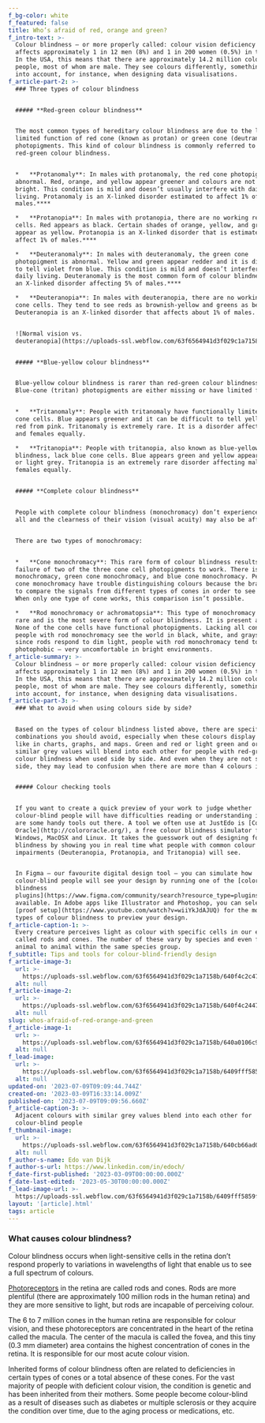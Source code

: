 ```yaml
---
f_bg-color: white
f_featured: false
title: Who’s afraid of red, orange and green?
f_intro-text: >-
  Colour blindness – or more properly called: colour vision deficiency (CVD) –
  affects approximately 1 in 12 men (8%) and 1 in 200 women (0.5%) in the world.
  In the USA, this means that there are approximately 14.2 million colour-blind
  people, most of whom are male. They see colours differently, something to take
  into account, for instance, when designing data visualisations.
f_article-part-2: >-
  ### Three types of colour blindness


  ##### **Red-green colour blindness**


  The most common types of hereditary colour blindness are due to the loss or
  limited function of red cone (known as protan) or green cone (deutran)
  photopigments. This kind of colour blindness is commonly referred to as
  red-green colour blindness.


  *   **Protanomaly**: In males with protanomaly, the red cone photopigment is
  abnormal. Red, orange, and yellow appear greener and colours are not as
  bright. This condition is mild and doesn’t usually interfere with daily
  living. Protanomaly is an X-linked disorder estimated to affect 1% of
  males.**‍**

  *   **Protanopia**: In males with protanopia, there are no working red cone
  cells. Red appears as black. Certain shades of orange, yellow, and green all
  appear as yellow. Protanopia is an X-linked disorder that is estimated to
  affect 1% of males.**‍**

  *   **Deuteranomaly**: In males with deuteranomaly, the green cone
  photopigment is abnormal. Yellow and green appear redder and it is difficult
  to tell violet from blue. This condition is mild and doesn’t interfere with
  daily living. Deuteranomaly is the most common form of colour blindness and is
  an X-linked disorder affecting 5% of males.**‍**

  *   **Deuteranopia**: In males with deuteranopia, there are no working green
  cone cells. They tend to see reds as brownish-yellow and greens as beige.
  Deuteranopia is an X-linked disorder that affects about 1% of males.


  ![Normal vision vs.
  deuteranopia](https://uploads-ssl.webflow.com/63f6564941d3f029c1a7158b/640a054efe03d1047e8539d2_bananas.jpg)


  ##### **Blue-yellow colour blindness**


  Blue-yellow colour blindness is rarer than red-green colour blindness.
  Blue-cone (tritan) photopigments are either missing or have limited function.


  *   **Tritanomaly**: People with tritanomaly have functionally limited blue
  cone cells. Blue appears greener and it can be difficult to tell yellow and
  red from pink. Tritanomaly is extremely rare. It is a disorder affecting males
  and females equally.

  *   **Tritanopia**: People with tritanopia, also known as blue-yellow colour
  blindness, lack blue cone cells. Blue appears green and yellow appears violet
  or light grey. Tritanopia is an extremely rare disorder affecting males and
  females equally.


  ##### **Complete colour blindness**


  People with complete colour blindness (monochromacy) don’t experience color at
  all and the clearness of their vision (visual acuity) may also be affected.


  There are two types of monochromacy:


  *   **Cone monochromacy**: This rare form of colour blindness results from a
  failure of two of the three cone cell photopigments to work. There is red cone
  monochromacy, green cone monochromacy, and blue cone monochromacy. People with
  cone monochromacy have trouble distinguishing colours because the brain needs
  to compare the signals from different types of cones in order to see colour.
  When only one type of cone works, this comparison isn’t possible.

  *   **Rod monochromacy or achromatopsia**: This type of monochromacy is very
  rare and is the most severe form of colour blindness. It is present at birth.
  None of the cone cells have functional photopigments. Lacking all cone vision,
  people with rod monochromacy see the world in black, white, and grays. And
  since rods respond to dim light, people with rod monochromacy tend to be
  photophobic – very uncomfortable in bright environments.
f_article-summary: >-
  Colour blindness – or more properly called: colour vision deficiency (CVD) –
  affects approximately 1 in 12 men (8%) and 1 in 200 women (0.5%) in the world.
  In the USA, this means that there are approximately 14.2 million colour-blind
  people, most of whom are male. They see colours differently, something to take
  into account, for instance, when designing data visualisations.
f_article-part-3: >-
  ### What to avoid when using colours side by side?


  Based on the types of colour blindness listed above, there are specific colour
  combinations you should avoid, especially when these colours display values
  like in charts, graphs, and maps. Green and red or light green and orange with
  similar grey values will blend into each other for people with red-green
  colour blindness when used side by side. And even when they are not side by
  side, they may lead to confusion when there are more than 4 colours in use.


  ##### Colour checking tools


  If you want to create a quick preview of your work to judge whether
  colour-blind people will have difficulties reading or understanding it, there
  are some handy tools out there. A tool we often use at JustEdo is [Color
  Oracle](http://colororacle.org/), a free colour blindness simulator for
  Windows, MacOSX and Linux. It takes the guesswork out of designing for colour
  blindness by showing you in real time what people with common colour vision
  impairments (Deuteranopia, Protanopia, and Tritanopia) will see.


  In Figma – our favourite digital design tool – you can simulate how
  colour-blind people will see your design by running one of the [color
  blindness
  plugins](https://www.figma.com/community/search?resource_type=plugins&sort_by=relevancy&query=color+blindness&editor_type=all&price=all&creators=all)
  available. In Adobe apps like Illustrator and Photoshop, you can select a
  [proof setup](https://www.youtube.com/watch?v=wiiYkJdAJUQ) for the most common
  types of colour blindness to preview your design.
f_article-caption-1: >-
  Every creature perceives light as colour with specific cells in our eyes
  called rods and cones. The number of these vary by species and even from
  animal to animal within the same species group.
f_subtitle: Tips and tools for colour-blind-friendly design
f_article-image-3:
  url: >-
    https://uploads-ssl.webflow.com/63f6564941d3f029c1a7158b/640f4c2c47213e87dd86885f_Graphs-wide.png
  alt: null
f_article-image-2:
  url: >-
    https://uploads-ssl.webflow.com/63f6564941d3f029c1a7158b/640f4c2447213e79a3868808_spectrum%20shift2.jpg
  alt: null
slug: whos-afraid-of-red-orange-and-green
f_article-image-1:
  url: >-
    https://uploads-ssl.webflow.com/63f6564941d3f029c1a7158b/640a0106c9ef71ebf5f5dd35_Light-though-eye.jpg
  alt: null
f_lead-image:
  url: >-
    https://uploads-ssl.webflow.com/63f6564941d3f029c1a7158b/6409fff5859fd490bf842472_Colourblind%20Test.png
  alt: null
updated-on: '2023-07-09T09:09:44.744Z'
created-on: '2023-03-09T16:33:14.009Z'
published-on: '2023-07-09T09:09:56.660Z'
f_article-caption-3: >-
  Adjacent colours with similar grey values blend into each other for
  colour-blind people
f_thumbnail-image:
  url: >-
    https://uploads-ssl.webflow.com/63f6564941d3f029c1a7158b/640cb66ad086fd3feeb920c7_Colourblind%20Test%20thumb.png
  alt: null
f_author-s-name: Edo van Dijk
f_author-s-url: https://www.linkedin.com/in/edoch/
f_date-first-published: '2023-03-09T00:00:00.000Z'
f_date-last-edited: '2023-05-30T00:00:00.000Z'
f_lead-image-url: >-
  https://uploads-ssl.webflow.com/63f6564941d3f029c1a7158b/6409fff5859fd490bf842472_Colourblind%20Test.png
layout: '[article].html'
tags: article
---
```


### What causes colour blindness?

Colour blindness occurs when light-sensitive cells in the retina don’t respond properly to variations in wavelengths of light that enable us to see a full spectrum of colours.

[Photoreceptors](https://en.wikipedia.org/wiki/Photoreceptor) in the retina are called rods and cones. Rods are more plentiful (there are approximately 100 million rods in the human retina) and they are more sensitive to light, but rods are incapable of perceiving colour.

The 6 to 7 million cones in the human retina are responsible for colour vision, and these photoreceptors are concentrated in the heart of the retina called the macula. The center of the macula is called the fovea, and this tiny (0.3 mm diameter) area contains the highest concentration of cones in the retina. It is responsible for our most acute colour vision.

Inherited forms of colour blindness often are related to deficiencies in certain types of cones or a total absence of these cones. For the vast majority of people with deficient colour vision, the condition is genetic and has been inherited from their mothers. Some people become colour-blind as a result of diseases such as diabetes or multiple sclerosis or they acquire the condition over time, due to the aging process or medications, etc.
